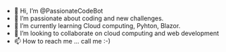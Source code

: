 - 👋 Hi, I’m @PassionateCodeBot
- 👀 I’m passionate about coding and new challenges.
- 🌱 I’m currently learning Cloud computing, Pyhton, Blazor.
- 💞️ I’m looking to collaborate on cloud computing and web development
- 📫 How to reach me ... call me :-)

<!---
PassionateCodeBot/PassionateCodeBot is a ✨ special ✨ repository because its `README.md` (this file) appears on your GitHub profile.
You can click the Preview link to take a look at your changes.
--->
